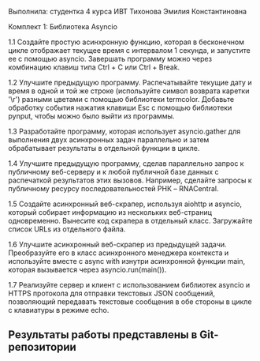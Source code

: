 Выполнила: студентка 4 курса ИВТ Тихонова Эмилия Константиновна

Комплект 1: Библиотека Asyncio

1.1
Создайте простую асинхронную функцию, которая в бесконечном цикле отображает текущее время с интервалом 1 секунда, и запустите ее с помощью asyncio. Завершать программу можно через комбинацию клавиш типа Ctrl + C или Ctrl + Break.

1.2
Улучшите предыдущую программу. Распечатывайте текущие дату и время в одной и той же строке (используйте символ возврата каретки '\r') разными цветами с помощью библиотеки termcolor. Добавьте обработку события нажатия клавиши Esc с помощью библиотеки pynput, чтобы можно было выйти из программы.

1.3
Разработайте программу, которая использует asyncio.gather для выполнения двух асинхронных задач параллельно и затем обрабатывает результаты в отдельной функции в цикле.

1.4
Улучшите предыдущую программу, сделав параллельно запрос к публичному веб-серверу и к любой публичной базе данных с распечаткой результатов этих вызовов. Например, сделайте запросы к публичному ресурсу последовательностей РНК – RNACentral.

1.5
Создайте асинхронный веб-скрапер, используя aiohttp и asyncio, который собирает информацию из нескольких веб-страниц одновременно. Вынесите код скрапера в отдельный класс. Загружайте список URLs из отдельного файла.

1.6
Улучшите асинхронный веб-скрапер из предыдущей задачи. Преобразуйте его в класс асинхронного менеджера контекста и используйте вместе с async with изнутри асинхронной функции main, которая вызывается через asyncio.run(main()).

1.7
Реализуйте сервер и клиент с использованием библиотек asyncio и HTTPS протокола для отправки текстовых JSON сообщений, позволяющий передавать текстовые сообщения в обе стороны в цикле с клавиатуры в режиме echo.

## Результаты работы представлены в Git-репозитории
